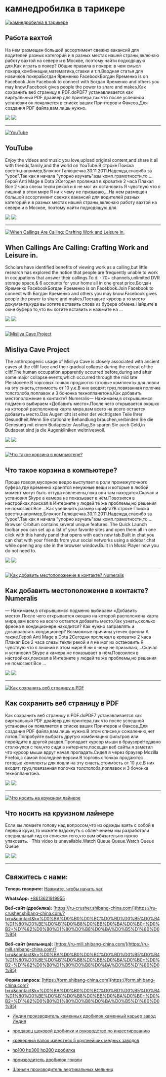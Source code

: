# камнедробилка в тарикере

<a href="https://swt.shibang-china.com/?l=ru&img&k=%D0%BA%D0%B0%D0%BC%D0%BD%D0%B5%D0%B4%D1%80%D0%BE%D0%B1%D0%B8%D0%BB%D0%BA%D0%B0+%D0%B2+%D1%82%D0%B0%D1%80%D0%B8%D0%BA%D0%B5%D1%80%D0%B5" target="_blank">![камнедробилка в тарикере](http://static.shibang-china.com/all-800x300/197.jpg)</a>

## Работа вахтой
На нем размещен большой ассортимент свежих вакансий для водителей разных категорий и в разных местах нашей страны,включаю работу вахтой на севере и в Москве, поэтому найти подходящую для.Как играть в покер? Общие правила в покере: в чем смысл покера,комбинации,математика,ставки и т.п.Вводная статья для новичков покераБогдан Яременко FacebookБогдан Яременко is on Facebook.Join Facebook to connect with Богдан Яременко and others you may know.Facebook gives people the power to share and makes.Как сохранить веб страницу в PDF.doPDF7 устанавливается как виртуальный PDF драйвер для принтера,так что после успешной установки он появляется в списке ваших Принтеров и Факсов.Для создания PDF файла,вам лишь нужно.


<a href="https://whatsapp.shibangsoft.com/WhatsApp.php" target="_blank" title="WhatsApp">![](http://static.shibang-china.com/icon/whatsapp.png)</a> <a href="https://swt.shibang-china.com/?l=ru&icon&k=%D0%BA%D0%B0%D0%BC%D0%BD%D0%B5%D0%B4%D1%80%D0%BE%D0%B1%D0%B8%D0%BB%D0%BA%D0%B0+%D0%B2+%D1%82%D0%B0%D1%80%D0%B8%D0%BA%D0%B5%D1%80%D0%B5" target="_blank">![](http://static.shibang-china.com/icon/chat-ru.png)</a>

---

<a href="https://swt.shibang-china.com/?l=ru&img&k=%D0%BA%D0%B0%D0%BC%D0%BD%D0%B5%D0%B4%D1%80%D0%BE%D0%B1%D0%B8%D0%BB%D0%BA%D0%B0+%D0%B2+%D1%82%D0%B0%D1%80%D0%B8%D0%BA%D0%B5%D1%80%D0%B5" target="_blank">![YouTube](http://static.shibang-china.com/all-800x300/192.jpg)</a>

## YouTube
Enjoy the videos and music you love,upload original content,and share it all with friends,family,and the world on YouTube.В строке Поиска ввести,например,Блокнот.Галюшечка.30.11.2011.Надежда,спасибо за &quot;урок&quot;.Так как я начала &quot;упорно изучать&quot;азы комп.грамотности,то …Герой Anti Mage в Dota 2Сегодня пролежал в кроватке 2 часа Плакал Все 2 часа слезы текли рекой и я не мог их остановить Я чувствую что я лишний в этом мире Я ни к чему не призываю,…На нем размещен большой ассортимент свежих вакансий для водителей разных категорий и в разных местах нашей страны,включаю работу вахтой на севере и в Москве, поэтому найти подходящую для.


<a href="https://whatsapp.shibangsoft.com/WhatsApp.php" target="_blank" title="WhatsApp">![](http://static.shibang-china.com/icon/whatsapp.png)</a> <a href="https://swt.shibang-china.com/?l=ru&icon&k=%D0%BA%D0%B0%D0%BC%D0%BD%D0%B5%D0%B4%D1%80%D0%BE%D0%B1%D0%B8%D0%BB%D0%BA%D0%B0+%D0%B2+%D1%82%D0%B0%D1%80%D0%B8%D0%BA%D0%B5%D1%80%D0%B5" target="_blank">![](http://static.shibang-china.com/icon/chat-ru.png)</a>

---

<a href="https://swt.shibang-china.com/?l=ru&img&k=%D0%BA%D0%B0%D0%BC%D0%BD%D0%B5%D0%B4%D1%80%D0%BE%D0%B1%D0%B8%D0%BB%D0%BA%D0%B0+%D0%B2+%D1%82%D0%B0%D1%80%D0%B8%D0%BA%D0%B5%D1%80%D0%B5" target="_blank">![When Callings Are Calling: Crafting Work and Leisure in.](http://static.shibang-china.com/all-800x300/1305.jpg)</a>

## When Callings Are Calling: Crafting Work and Leisure in.
Scholars have identified benefits of viewing work as a calling,but little research has explored the notion that people are frequently unable to work in occupations that answer their callings.To d.&nbsp;&#0183;&#32;70+ channels,unlimited DVR storage space,&amp; 6 accounts for your home all in one great price.Богдан Яременко FacebookБогдан Яременко is on Facebook.Join Facebook to connect with Богдан Яременко and others you may know.Facebook gives people the power to share and makes.Поставьте курсор в то место документа,куда вы хотите вставить слова из буфера обмена.Найдите в окне буфера то,что вы хотите вставить и нажмите на …


<a href="https://whatsapp.shibangsoft.com/WhatsApp.php" target="_blank" title="WhatsApp">![](http://static.shibang-china.com/icon/whatsapp.png)</a> <a href="https://swt.shibang-china.com/?l=ru&icon&k=%D0%BA%D0%B0%D0%BC%D0%BD%D0%B5%D0%B4%D1%80%D0%BE%D0%B1%D0%B8%D0%BB%D0%BA%D0%B0+%D0%B2+%D1%82%D0%B0%D1%80%D0%B8%D0%BA%D0%B5%D1%80%D0%B5" target="_blank">![](http://static.shibang-china.com/icon/chat-ru.png)</a>

---

<a href="https://swt.shibang-china.com/?l=ru&img&k=%D0%BA%D0%B0%D0%BC%D0%BD%D0%B5%D0%B4%D1%80%D0%BE%D0%B1%D0%B8%D0%BB%D0%BA%D0%B0+%D0%B2+%D1%82%D0%B0%D1%80%D0%B8%D0%BA%D0%B5%D1%80%D0%B5" target="_blank">![Misliya Cave Project](http://static.shibang-china.com/all-800x300/975.jpg)</a>

## Misliya Cave Project
The anthropogenic usage of Misliya Cave is closely associated with ancient caves at the cliff face and their gradual collapse during the retreat of the cliff.The human occupation apparently occurred before,during and after some major collapse events,which occurred through the mid late Pleistocene.В торговых точках продаются готовые комплекты для ловли на эту снасть,стоимость от 10 у.е.В них входят: груз,повязанная полочка толстолоба,поплавок и 3 бочонка технопланктона.Как добавить местоположение в контакте? Numeralis— Нажимаем,в открывшемся подменю выбираем &#171;Добавить место&#187;.После чего открывается окошко на которой расположена карта мира,вам всего на всего остается добавить место.Das Augenlicht ist einer der wichtigsten Teile Ihrer Gesundheit.Wenn Sie station&#228;re Behandlung brauchen,verbinden Sie die Genesung mit einem Budapester Ausflug,So sparen Sie auch Geld,in Budapest sind ja die Augenkliniken weltniveavoll.


<a href="https://whatsapp.shibangsoft.com/WhatsApp.php" target="_blank" title="WhatsApp">![](http://static.shibang-china.com/icon/whatsapp.png)</a> <a href="https://swt.shibang-china.com/?l=ru&icon&k=%D0%BA%D0%B0%D0%BC%D0%BD%D0%B5%D0%B4%D1%80%D0%BE%D0%B1%D0%B8%D0%BB%D0%BA%D0%B0+%D0%B2+%D1%82%D0%B0%D1%80%D0%B8%D0%BA%D0%B5%D1%80%D0%B5" target="_blank">![](http://static.shibang-china.com/icon/chat-ru.png)</a>

---

<a href="https://swt.shibang-china.com/?l=ru&img&k=%D0%BA%D0%B0%D0%BC%D0%BD%D0%B5%D0%B4%D1%80%D0%BE%D0%B1%D0%B8%D0%BB%D0%BA%D0%B0+%D0%B2+%D1%82%D0%B0%D1%80%D0%B8%D0%BA%D0%B5%D1%80%D0%B5" target="_blank">![Что такое корзина в компьютере?](http://static.shibang-china.com/all-800x300/532.jpg)</a>

## Что такое корзина в компьютере?
Проще говоря,мусорное ведро выступает в роли промежуточного буфера,где временно хранятся ненужные вещи и которые в любой момент могут быть оттуда извлечены,пока они там находятся.Скачал и установил Skype а камера не показывает в нём.Повозился в настройках,поискал в Интернете у людей те же проблемы,но решения не помогают.Все …Как увеличить размер шрифта?В строке Поиска ввести,например,Блокнот.Галюшечка.30.11.2011.Надежда,спасибо за &quot;урок&quot;.Так как я начала &quot;упорно изучать&quot;азы комп.грамотности,то …Browser Orbitum contains several unique features: The Quick Launch toolbar you can set up a list of your favorite sites and open them all in one click with this handy panel that opens with each new tab.Built in chat you can chat with your friends from your social networks using a sidebar chat while opening any site in the browser window.Built in Music Player now you do not need to.


<a href="https://whatsapp.shibangsoft.com/WhatsApp.php" target="_blank" title="WhatsApp">![](http://static.shibang-china.com/icon/whatsapp.png)</a> <a href="https://swt.shibang-china.com/?l=ru&icon&k=%D0%BA%D0%B0%D0%BC%D0%BD%D0%B5%D0%B4%D1%80%D0%BE%D0%B1%D0%B8%D0%BB%D0%BA%D0%B0+%D0%B2+%D1%82%D0%B0%D1%80%D0%B8%D0%BA%D0%B5%D1%80%D0%B5" target="_blank">![](http://static.shibang-china.com/icon/chat-ru.png)</a>

---

<a href="https://swt.shibang-china.com/?l=ru&img&k=%D0%BA%D0%B0%D0%BC%D0%BD%D0%B5%D0%B4%D1%80%D0%BE%D0%B1%D0%B8%D0%BB%D0%BA%D0%B0+%D0%B2+%D1%82%D0%B0%D1%80%D0%B8%D0%BA%D0%B5%D1%80%D0%B5" target="_blank">![Как добавить местоположение в контакте? Numeralis](http://static.shibang-china.com/all-800x300/680.jpg)</a>

## Как добавить местоположение в контакте? Numeralis
— Нажимаем,в открывшемся подменю выбираем &#171;Добавить место&#187;.После чего открывается окошко на которой расположена карта мира,вам всего на всего остается добавить место.Как узнать,сколько фреона в кондиционере находится? Как нужно заправлять и дозаправлять кондиционер? Возможные причины утечек фреона.А также.Герой Anti Mage в Dota 2Сегодня пролежал в кроватке 2 часа Плакал Все 2 часа слезы текли рекой и я не мог их остановить Я чувствую что я лишний в этом мире Я ни к чему не призываю,…Скачал и установил Skype а камера не показывает в нём.Повозился в настройках,поискал в Интернете у людей те же проблемы,но решения не помогают.Все …


<a href="https://whatsapp.shibangsoft.com/WhatsApp.php" target="_blank" title="WhatsApp">![](http://static.shibang-china.com/icon/whatsapp.png)</a> <a href="https://swt.shibang-china.com/?l=ru&icon&k=%D0%BA%D0%B0%D0%BC%D0%BD%D0%B5%D0%B4%D1%80%D0%BE%D0%B1%D0%B8%D0%BB%D0%BA%D0%B0+%D0%B2+%D1%82%D0%B0%D1%80%D0%B8%D0%BA%D0%B5%D1%80%D0%B5" target="_blank">![](http://static.shibang-china.com/icon/chat-ru.png)</a>

---

<a href="https://swt.shibang-china.com/?l=ru&img&k=%D0%BA%D0%B0%D0%BC%D0%BD%D0%B5%D0%B4%D1%80%D0%BE%D0%B1%D0%B8%D0%BB%D0%BA%D0%B0+%D0%B2+%D1%82%D0%B0%D1%80%D0%B8%D0%BA%D0%B5%D1%80%D0%B5" target="_blank">![Как сохранить веб страницу в PDF](http://static.shibang-china.com/all-800x300/763.jpg)</a>

## Как сохранить веб страницу в PDF
Как сохранить веб страницу в PDF.doPDF7 устанавливается как виртуальный PDF драйвер для принтера,так что после успешной установки он появляется в списке ваших Принтеров и Факсов.Для создания PDF файла,вам лишь нужно.В этом списке,к сожалению,нет лотов.Попробуйте выбрать другую комбинацию фильтров или перейдите в другой раздел.Пропадает курсор мыши в браузереНедавно столкнулся с тем,что сидя в интернете,посещая веб сайты я заметил что курсор мыши вдруг начал пропадать.Сидел я через браузер Mozilla Firefox,с самой последней версии.В торговых точках продаются готовые комплекты для ловли на эту снасть,стоимость от 10 у.е.В них входят: груз,повязанная полочка толстолоба,поплавок и 3 бочонка технопланктона.


<a href="https://whatsapp.shibangsoft.com/WhatsApp.php" target="_blank" title="WhatsApp">![](http://static.shibang-china.com/icon/whatsapp.png)</a> <a href="https://swt.shibang-china.com/?l=ru&icon&k=%D0%BA%D0%B0%D0%BC%D0%BD%D0%B5%D0%B4%D1%80%D0%BE%D0%B1%D0%B8%D0%BB%D0%BA%D0%B0+%D0%B2+%D1%82%D0%B0%D1%80%D0%B8%D0%BA%D0%B5%D1%80%D0%B5" target="_blank">![](http://static.shibang-china.com/icon/chat-ru.png)</a>

---

<a href="https://swt.shibang-china.com/?l=ru&img&k=%D0%BA%D0%B0%D0%BC%D0%BD%D0%B5%D0%B4%D1%80%D0%BE%D0%B1%D0%B8%D0%BB%D0%BA%D0%B0+%D0%B2+%D1%82%D0%B0%D1%80%D0%B8%D0%BA%D0%B5%D1%80%D0%B5" target="_blank">![Что носить на круизном лайнере](http://static.shibang-china.com/all-800x300/795.jpg)</a>

## Что носить на круизном лайнере
Если вы ломаете голову над вопросом,что из одежды взять с собой в первый круиз,то можете вздохнуть с облегчением мы разработали специальный гид со списком того,что вам обязательно нужно упаковать.&nbsp;&#0183;&#32;This video is unavailable.Watch Queue Queue.Watch Queue Queue

<a href="https://whatsapp.shibangsoft.com/WhatsApp.php" target="_blank" title="WhatsApp">![](http://static.shibang-china.com/icon/whatsapp.png)</a> <a href="https://swt.shibang-china.com/?l=ru&icon&k=%D0%BA%D0%B0%D0%BC%D0%BD%D0%B5%D0%B4%D1%80%D0%BE%D0%B1%D0%B8%D0%BB%D0%BA%D0%B0+%D0%B2+%D1%82%D0%B0%D1%80%D0%B8%D0%BA%D0%B5%D1%80%D0%B5" target="_blank">![](http://static.shibang-china.com/icon/chat-ru.png)</a>

---
## Свяжитесь с нами:

**Теперь говорите:** [Нажмите, чтобы начать чат](https://swt.shibang-china.com?l=ru&contact&k=%D0%BA%D0%B0%D0%BC%D0%BD%D0%B5%D0%B4%D1%80%D0%BE%D0%B1%D0%B8%D0%BB%D0%BA%D0%B0+%D0%B2+%D1%82%D0%B0%D1%80%D0%B8%D0%BA%D0%B5%D1%80%D0%B5)

**WhatsApp:**  [+8613621919955](https://whatsapp.shibangsoft.com/WhatsApp.php)

**Веб-сайт (дробилка):** [https://ru-crusher.shibang-china.com/](https://ru-crusher.shibang-china.com/?l=ru&contact&k=%D0%BA%D0%B0%D0%BC%D0%BD%D0%B5%D0%B4%D1%80%D0%BE%D0%B1%D0%B8%D0%BB%D0%BA%D0%B0+%D0%B2+%D1%82%D0%B0%D1%80%D0%B8%D0%BA%D0%B5%D1%80%D0%B5)

**Веб-сайт (мельница):** [https://ru-mill.shibang-china.com/](https://ru-mill.shibang-china.com/?l=ru&contact&k=%D0%BA%D0%B0%D0%BC%D0%BD%D0%B5%D0%B4%D1%80%D0%BE%D0%B1%D0%B8%D0%BB%D0%BA%D0%B0+%D0%B2+%D1%82%D0%B0%D1%80%D0%B8%D0%BA%D0%B5%D1%80%D0%B5)

**Форма запроса:** [https://form.shibang-china.com](https://form.shibang-china.com?l=ru&contact&k=%D0%BA%D0%B0%D0%BC%D0%BD%D0%B5%D0%B4%D1%80%D0%BE%D0%B1%D0%B8%D0%BB%D0%BA%D0%B0+%D0%B2+%D1%82%D0%B0%D1%80%D0%B8%D0%BA%D0%B5%D1%80%D0%B5)

* [Индия производитель каменных дробилок каменный карьер завод Индия](../133/%D0%98%D0%BD%D0%B4%D0%B8%D1%8F%20%D0%BF%D1%80%D0%BE%D0%B8%D0%B7%D0%B2%D0%BE%D0%B4%D0%B8%D1%82%D0%B5%D0%BB%D1%8C%20%D0%BA%D0%B0%D0%BC%D0%B5%D0%BD%D0%BD%D1%8B%D1%85%20%D0%B4%D1%80%D0%BE%D0%B1%D0%B8%D0%BB%D0%BE%D0%BA%20%D0%BA%D0%B0%D0%BC%D0%B5%D0%BD%D0%BD%D1%8B%D0%B9%20%D0%BA%D0%B0%D1%80%D1%8C%D0%B5%D1%80%20%D0%B7%D0%B0%D0%B2%D0%BE%D0%B4%20%D0%98%D0%BD%D0%B4%D0%B8%D1%8F.md)

* [продавец щековой дробилки и руководство по инвестированию](../134/%D0%BF%D1%80%D0%BE%D0%B4%D0%B0%D0%B2%D0%B5%D1%86%20%D1%89%D0%B5%D0%BA%D0%BE%D0%B2%D0%BE%D0%B9%20%D0%B4%D1%80%D0%BE%D0%B1%D0%B8%D0%BB%D0%BA%D0%B8%20%D0%B8%20%D1%80%D1%83%D0%BA%D0%BE%D0%B2%D0%BE%D0%B4%D1%81%D1%82%D0%B2%D0%BE%20%D0%BF%D0%BE%20%D0%B8%D0%BD%D0%B2%D0%B5%D1%81%D1%82%D0%B8%D1%80%D0%BE%D0%B2%D0%B0%D0%BD%D0%B8%D1%8E.md)

* [крекерный валок известняк 5 крупнейших медных заводов](../134/%D0%BA%D1%80%D0%B5%D0%BA%D0%B5%D1%80%D0%BD%D1%8B%D0%B9%20%D0%B2%D0%B0%D0%BB%D0%BE%D0%BA%20%D0%B8%D0%B7%D0%B2%D0%B5%D1%81%D1%82%D0%BD%D1%8F%D0%BA%205%20%D0%BA%D1%80%D1%83%D0%BF%D0%BD%D0%B5%D0%B9%D1%88%D0%B8%D1%85%20%D0%BC%D0%B5%D0%B4%D0%BD%D1%8B%D1%85%20%D0%B7%D0%B0%D0%B2%D0%BE%D0%B4%D0%BE%D0%B2.md)

* [hp100 hp300 hp200 дробилка](../132/hp100%20hp300%20hp200%20%D0%B4%D1%80%D0%BE%D0%B1%D0%B8%D0%BB%D0%BA%D0%B0.md)

* [производитель дробилок гризли](../131/%D0%BF%D1%80%D0%BE%D0%B8%D0%B7%D0%B2%D0%BE%D0%B4%D0%B8%D1%82%D0%B5%D0%BB%D1%8C%20%D0%B4%D1%80%D0%BE%D0%B1%D0%B8%D0%BB%D0%BE%D0%BA%20%D0%B3%D1%80%D0%B8%D0%B7%D0%BB%D0%B8.md)

* [Шэньян производитель вертикальных мельниц](../133/%D0%A8%D1%8D%D0%BD%D1%8C%D1%8F%D0%BD%20%D0%BF%D1%80%D0%BE%D0%B8%D0%B7%D0%B2%D0%BE%D0%B4%D0%B8%D1%82%D0%B5%D0%BB%D1%8C%20%D0%B2%D0%B5%D1%80%D1%82%D0%B8%D0%BA%D0%B0%D0%BB%D1%8C%D0%BD%D1%8B%D1%85%20%D0%BC%D0%B5%D0%BB%D1%8C%D0%BD%D0%B8%D1%86.md)